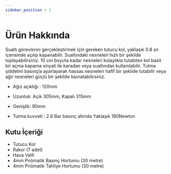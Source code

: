 ```yaml
---
sidebar_position : 1
---
```


# Ürün Hakkında

Sualtı görevlerini gerçekleştirmek için gereken tutucu kol, yaklaşık 0.8 sn içerisinde açılıp kapanabilir. Sualtındaki nesneleri hızlı bir şekilde toplayabilirsiniz. 10 cm boyuta kadar nesneleri kolaylıkla tutabilen kol basit bir açma kapama sinyali ile karadan veya sualtından kullanılabilir. Tutma şiddetini basınçla ayarlayarak hassas nesneleri hafif bir şekilde tutabilir veya ağır nesneleri güçlü bir şekilde kavratabilirsiniz.

- Ağız açıklığı : 120mm
- Uzunluk: Açık 305mm, Kapalı 315mm
- Genişlik: 90mm
  
- Tutma kuvveti : 2.8 Bar basınç altında Yaklaşık 180Newton

## Kutu İçeriği

- Tutucu Kol
- Rakor (7 adet)
- Hava Valfi
- 4mm Pnömatik Basınç Hortumu (30 metre)
- 4mm Pnömatik Tahliye Hortumu (30 metre)